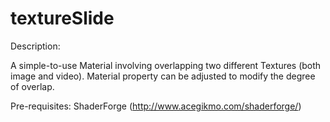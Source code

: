# textureSlide

Description:

A simple-to-use Material involving overlapping two different Textures (both image and video).
Material property can be adjusted to modify the degree of overlap.

Pre-requisites:
ShaderForge (http://www.acegikmo.com/shaderforge/)
